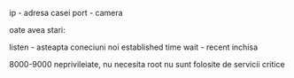 ip - adresa casei
port - camera

oate avea stari:

listen - asteapta coneciuni noi
established
time wait - recent inchisa


8000-9000 neprivileiate, nu necesita root
nu sunt folosite de servicii critice